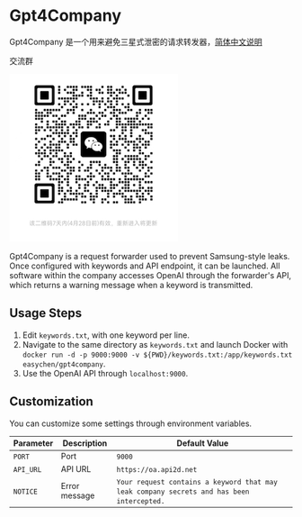 # Gpt4Company

Gpt4Company 是一个用来避免三星式泄密的请求转发器，[简体中文说明](README.CN.md)

交流群

![用户群](./group.jpg)

Gpt4Company is a request forwarder used to prevent Samsung-style leaks. Once configured with keywords and API endpoint, it can be launched. All software within the company accesses OpenAI through the forwarder's API, which returns a warning message when a keyword is transmitted.

## Usage Steps

1. Edit `keywords.txt`, with one keyword per line.
2. Navigate to the same directory as `keywords.txt` and launch Docker with `docker run -d -p 9000:9000 -v ${PWD}/keywords.txt:/app/keywords.txt easychen/gpt4company`.
3. Use the OpenAI API through `localhost:9000`.

## Customization

You can customize some settings through environment variables.


| Parameter | Description | Default Value |
| --- | --- | --- |
| `PORT` | Port | `9000` |
| `API_URL` | API URL | `https://oa.api2d.net` |
| `NOTICE` | Error message | `Your request contains a keyword that may leak company secrets and has been intercepted.` |